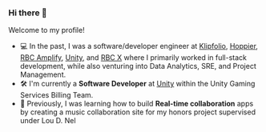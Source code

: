 ### Hi there 👋

<!--
**jQwotos/jQwotos** is a ✨ _special_ ✨ repository because its `README.md` (this file) appears on your GitHub profile.

Here are some ideas to get you started:

- 🔭 I’m currently working on ...
- 🌱 I’m currently learning ...
- 👯 I’m looking to collaborate on ...
- 🤔 I’m looking for help with ...
- 💬 Ask me about ...
- 📫 How to reach me: ...
- 😄 Pronouns: ...
- ⚡ Fun fact: ...
-->

Welcome to my profile!

- 💻 In the past, I was a software/developer engineer at [Klipfolio](https://www.klipfolio.com/metrics/), [Hoppier](https://www.hoppier.com/), [RBC Amplify](https://jobs.rbc.com/ca/en/amplify), [Unity](https://unity.com/), and [RBC X]([https://rbcventures.ca/](https://rbcx.com/)) where I primarily worked in full-stack development, while also venturing into Data Analytics, SRE, and Project Management.
- 🛠 I'm currently a **Software Developer** at [Unity](https://unity.com) within the Unity Gaming Services Billing Team.
- 🌱 Previously, I was learning how to build **Real-time collaboration** apps by creating a music collaboration site for my honors project supervised under Lou D. Nel
